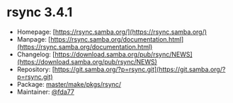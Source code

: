 # rsync 3.4.1
  - Homepage: [https://rsync.samba.org/](https://rsync.samba.org/)
  - Manpage: [https://rsync.samba.org/documentation.html](https://rsync.samba.org/documentation.html)
  - Changelog: [https://download.samba.org/pub/rsync/NEWS](https://download.samba.org/pub/rsync/NEWS)
  - Repository: [https://git.samba.org/?p=rsync.git](https://git.samba.org/?p=rsync.git)
  - Package: [master/make/pkgs/rsync/](https://github.com/Freetz-NG/freetz-ng/tree/master/make/pkgs/rsync/)
  - Maintainer: [@fda77](https://github.com/fda77)


